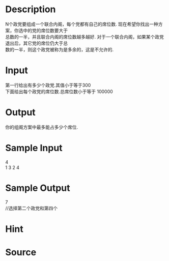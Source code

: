 
# Description

<div class="content"><div>N个政党要组成一个联合内阁，每个党都有自己的席位数. 现在希望你找出一种方案，你选中的党的席位数要大于</div>
<div>总数的一半，并且联合内阁的席位数越多越好. 对于一个联合内阁，如果某个政党退出后，其它党的席位仍大于总</div>
<div>数的一半，则这个政党被称为是多余的，这是不允许的.</div></div>

# Input

<div class="content"><div>第一行给出有多少个政党.其值小于等于300 </div>
<div>下面给出每个政党的席位数.总席位数小于等于 100000</div></div>

# Output

<div class="content"><p>你的组阁方案中最多能占多少个席位.</p></div>

# Sample Input

<div class="content"><span class="sampledata">4<br/>
1 3 2 4</span></div>

# Sample Output

<div class="content"><span class="sampledata">7<br/>
//选择第二个政党和第四个</span></div>

# Hint

<div class="content"><p></p></div>

# Source

<div class="content"><p><a href="problemset.php?search="></a></p></div>

